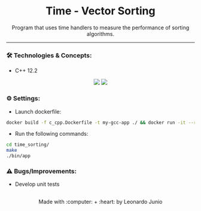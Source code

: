 <h1 align="center">Time - Vector Sorting</h1>

<p align="center">Program that uses time handlers to measure the performance of sorting algorithms.</p>

<hr> 

### :hammer_and_wrench: Technologies & Concepts:

* C++ 12.2

<div align="center" style="display: inline_block">
	<img src="https://img.shields.io/static/v1?label=Cpp&message=v12.2&color=F34B7D&style=flat"/>
	<img src="https://img.shields.io/static/v1?label=license&message=MIT&color=green&style=flat"/>
</div>

### :gear: Settings:

* Launch dockerfile:
```bash
docker build -f c_cpp.Dockerfile -t my-gcc-app ./ && docker run -it --rm -v ./:/App my-gcc-app
```

* Run the following commands:
```bash
cd time_sorting/
make
./bin/app 
```

### :warning: Bugs/Improvements:

* Develop unit tests

##

<div align="center">
	<p>Made with :computer: + :heart: by Leonardo Junio</p>
</div>
